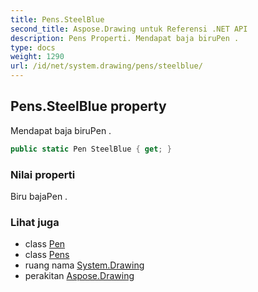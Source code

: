 ```yaml
---
title: Pens.SteelBlue
second_title: Aspose.Drawing untuk Referensi .NET API
description: Pens Properti. Mendapat baja biruPen .
type: docs
weight: 1290
url: /id/net/system.drawing/pens/steelblue/
---
```

## Pens.SteelBlue property

Mendapat baja biruPen .

```csharp
public static Pen SteelBlue { get; }
```

### Nilai properti

Biru bajaPen .

### Lihat juga

* class [Pen](../../pen/)
* class [Pens](../)
* ruang nama [System.Drawing](../../pens/)
* perakitan [Aspose.Drawing](../../../)


